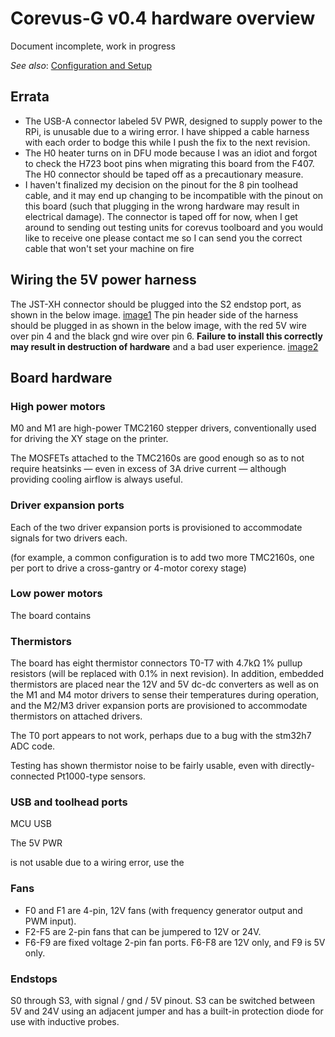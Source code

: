 # Corevus-G v0.4 hardware overview

Document incomplete, work in progress

*See also*: [Configuration and Setup](./CvG-v0.4-config-setup.md)

## Errata
- The USB-A connector labeled 5V PWR, designed to supply power to the RPi, is unusable due to a wiring error. I have shipped a cable harness with each order to bodge this while I push the fix to the next revision.
- The H0 heater turns on in DFU mode because I was an idiot and forgot to check the H723 boot pins when migrating this board from the F407. The H0 connector should be taped off as a precautionary measure.
- I haven't finalized my decision on the pinout for the 8 pin toolhead cable, and it may end up changing to be incompatible with the pinout on this board (such that plugging in the wrong hardware may result in electrical damage). The connector is taped off for now, when I get around to sending out testing units for corevus toolboard and you would like to receive one please contact me so I can send you the correct cable that won't set your machine on fire

## Wiring the 5V power harness

The JST-XH connector should be plugged into the S2 endstop port, as shown in the below image. [image1](/assets/bodge-harness-1.jpg) 
The pin header side of the harness should be plugged in as shown in the below image, with the red 5V wire over pin 4 and the black gnd wire over pin 6. **Failure to install this correctly may result in destruction of hardware** and a bad user experience. [image2](link)

## Board hardware


### High power motors

M0 and M1 are high-power TMC2160 stepper drivers, conventionally used for driving the XY stage on the printer. 

The MOSFETs attached to the TMC2160s are good enough so as to not require heatsinks — even in excess of 3A drive current — although providing cooling airflow is always useful.

### Driver expansion ports

Each of the two driver expansion ports is provisioned to accommodate signals for two drivers each.

(for example, a common configuration is to add two more TMC2160s, one per port to drive a cross-gantry or 4-motor corexy stage)



### Low power motors

The board contains 


### Thermistors 
The board has eight thermistor connectors T0-T7 with 4.7kΩ 1% pullup resistors (will be replaced with 0.1% in next revision). In addition, embedded thermistors are placed near the 12V and 5V dc-dc converters as well as on the M1 and M4 motor drivers to sense their temperatures during operation, and the M2/M3 driver expansion ports are provisioned to accommodate thermistors on attached drivers.

The T0 port appears to not work, perhaps due to a bug with the stm32h7 ADC code.

Testing has shown thermistor noise to be fairly usable, even with directly-connected Pt1000-type sensors.

### USB and toolhead ports 
MCU USB 

The 5V PWR 

is not usable due to a wiring error, use the 




### Fans 

- F0 and F1 are 4-pin, 12V fans (with frequency generator output and PWM input). 
- F2-F5 are 2-pin fans that can be jumpered to 12V or 24V. 
- F6-F9 are fixed voltage 2-pin fan ports. F6-F8 are 12V only, and F9 is 5V only.



### Endstops 
S0 through S3, with signal / gnd / 5V pinout. S3 can be switched between 5V and 24V using an adjacent jumper and has a built-in protection diode for use with inductive probes.
